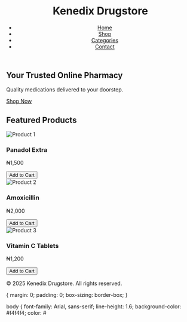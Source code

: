 <!-- index.html --><!DOCTYPE html><html lang="en">
<head>
  <meta charset="UTF-8">
  <meta name="viewport" content="width=device-width, initial-scale=1.0">
  <title>Kenedix Drugstore</title>
  <link rel="stylesheet" href="style.css">
</head>
<body>
  <header>
    <h1>Kenedix Drugstore</h1>
    <nav>
      <ul>
        <li><a href="#">Home</a></li>
        <li><a href="#">Shop</a></li>
        <li><a href="#">Categories</a></li>
        <li><a href="#">Contact</a></li>
      </ul>
    </nav>
  </header>  <main>
    <section class="hero">
      <h2>Your Trusted Online Pharmacy</h2>
      <p>Quality medications delivered to your doorstep.</p>
      <a href="#" class="btn">Shop Now</a>
    </section><section class="products">
  <h2>Featured Products</h2>
  <div class="product-list">
    <div class="product-card">
      <img src="https://via.placeholder.com/200x150" alt="Product 1">
      <h3>Panadol Extra</h3>
      <p>₦1,500</p>
      <button>Add to Cart</button>
    </div>
    <div class="product-card">
      <img src="https://via.placeholder.com/200x150" alt="Product 2">
      <h3>Amoxicillin</h3>
      <p>₦2,000</p>
      <button>Add to Cart</button>
    </div>
    <div class="product-card">
      <img src="https://via.placeholder.com/200x150" alt="Product 3">
      <h3>Vitamin C Tablets</h3>
      <p>₦1,200</p>
      <button>Add to Cart</button>
    </div>
  </div>
</section>

  </main>  <footer>
    <p>&copy; 2025 Kenedix Drugstore. All rights reserved.</p>
  </footer>  <script src="script.js"></script></body>
</html><!-- style.css -->{ margin: 0; padding: 0; box-sizing: border-box; }


body { font-family: Arial, sans-serif; line-height: 1.6; background-color: #f4f4f4; color: #


